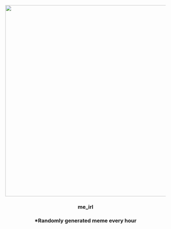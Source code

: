 <p align="center">
        <img src="https://i.redd.it/9or3r6qdfjl91.jpg" width="600" height="600">
        </p>
        <h3 align="center">me_irl</h3>
        <h3 align="center">*Randomly generated meme every hour</h3>
    